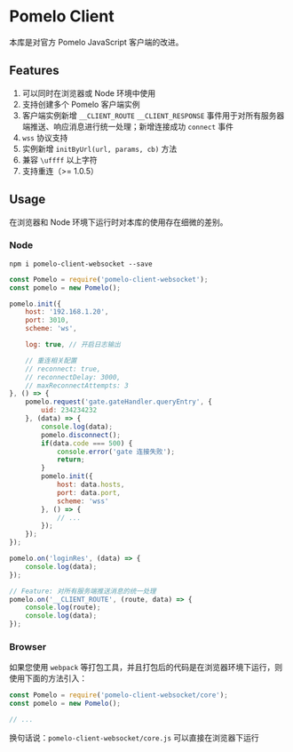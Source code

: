 # Pomelo Client
本库是对官方 Pomelo JavaScript 客户端的改进。

## Features
1. 可以同时在浏览器或 Node 环境中使用
2. 支持创建多个 Pomelo 客户端实例
3. 客户端实例新增 `__CLIENT_ROUTE` `__CLIENT_RESPONSE` 事件用于对所有服务器端推送、响应消息进行统一处理；新增连接成功 `connect` 事件
4. `wss` 协议支持
5. 实例新增 `initByUrl(url, params, cb)` 方法
6. 兼容 `\uffff` 以上字符
7. 支持重连（>= 1.0.5）

## Usage
在浏览器和 Node 环境下运行时对本库的使用存在细微的差别。

### Node
```
npm i pomelo-client-websocket --save
```
```javascript
const Pomelo = require('pomelo-client-websocket');
const pomelo = new Pomelo();

pomelo.init({
    host: '192.168.1.20',
    port: 3010,
    scheme: 'ws',

    log: true, // 开启日志输出

    // 重连相关配置
    // reconnect: true,
    // reconnectDelay: 3000,
    // maxReconnectAttempts: 3
}, () => {
    pomelo.request('gate.gateHandler.queryEntry', {
        uid: 234234232
    }, (data) => {
        console.log(data);
        pomelo.disconnect();
        if(data.code === 500) {
            console.error('gate 连接失败');
            return;
        }
        pomelo.init({
            host: data.hosts,
            port: data.port,
            scheme: 'wss'
        }, () => {
            // ...
        });
    });
});

pomelo.on('loginRes', (data) => {
    console.log(data);
});

// Feature: 对所有服务端推送消息的统一处理
pomelo.on('__CLIENT_ROUTE', (route, data) => {
    console.log(route);
    console.log(data);
});
```

### Browser

如果您使用 `webpack` 等打包工具，并且打包后的代码是在浏览器环境下运行，则使用下面的方法引入：
```javascript
const Pomelo = require('pomelo-client-websocket/core');
const pomelo = new Pomelo();

// ...
```

换句话说：`pomelo-client-websocket/core.js` 可以直接在浏览器下运行

